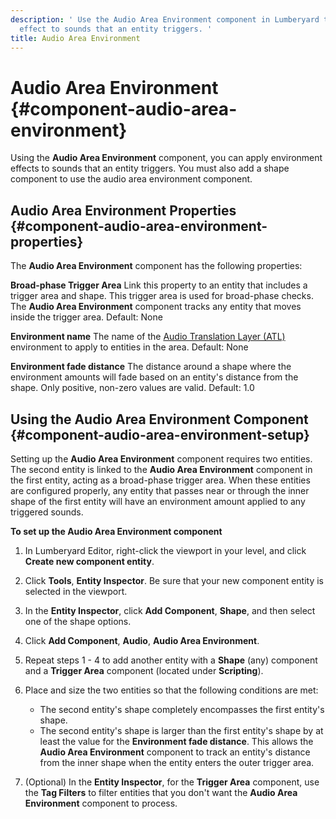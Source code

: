 ```yaml
---
description: ' Use the Audio Area Environment component in Lumberyard to apply an environment
  effect to sounds that an entity triggers. '
title: Audio Area Environment
---
```

# Audio Area Environment {#component-audio-area-environment}

Using the **Audio Area Environment** component, you can apply environment effects to sounds that an entity triggers\. You must also add a shape component to use the audio area environment component\.

## Audio Area Environment Properties {#component-audio-area-environment-properties}

The **Audio Area Environment** component has the following properties:

**Broad\-phase Trigger Area**
Link this property to an entity that includes a trigger area and shape\. This trigger area is used for broad\-phase checks\. The **Audio Area Environment** component tracks any entity that moves inside the trigger area\.
Default: None

**Environment name**
The name of the [Audio Translation Layer \(ATL\)](/docs/user-guide/features/interactivity/audio/default-controls.md) environment to apply to entities in the area\.
Default: None

**Environment fade distance**
The distance around a shape where the environment amounts will fade based on an entity's distance from the shape\. Only positive, non\-zero values are valid\.
Default: 1\.0

## Using the Audio Area Environment Component {#component-audio-area-environment-setup}

Setting up the **Audio Area Environment** component requires two entities\. The second entity is linked to the **Audio Area Environment** component in the first entity, acting as a broad\-phase trigger area\. When these entities are configured properly, any entity that passes near or through the inner shape of the first entity will have an environment amount applied to any triggered sounds\.

**To set up the Audio Area Environment component**

1. In Lumberyard Editor, right\-click the viewport in your level, and click **Create new component entity**\.

1. Click **Tools**, **Entity Inspector**\. Be sure that your new component entity is selected in the viewport\.

1. In the **Entity Inspector**, click **Add Component**, **Shape**, and then select one of the shape options\.

1. Click **Add Component**, **Audio**, **Audio Area Environment**\.

1. Repeat steps 1 - 4 to add another entity with a **Shape** \(any\) component and a **Trigger Area** component \(located under **Scripting**\)\.

1. Place and size the two entities so that the following conditions are met:
   + The second entity's shape completely encompasses the first entity's shape\.
   + The second entity's shape is larger than the first entity's shape by at least the value for the **Environment fade distance**\. This allows the **Audio Area Environment** component to track an entity's distance from the inner shape when the entity enters the outer trigger area\.

1. \(Optional\) In the **Entity Inspector**, for the **Trigger Area** component, use the **Tag Filters** to filter entities that you don't want the **Audio Area Environment** component to process\.